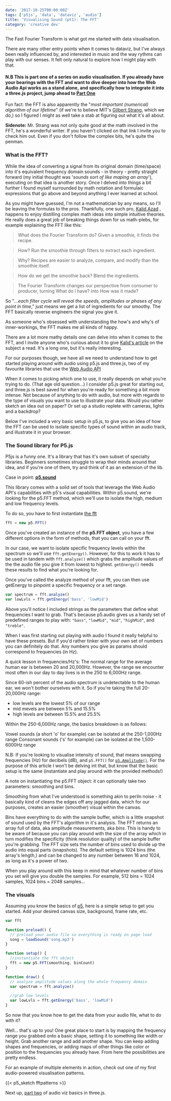 ```yaml
---
date: '2017-10-25T00:00:00Z'
tags: ['p5js', 'data', 'dataviz', 'audio']
title: 'Visualising Sound (pt1): The FFT'
category: 'creative dev'
---
```


The Fast Fourier Transform is what got me started with data visualisation.

There are many other entry points when it comes to dataviz, but I've always been really influenced by, and interested in music and the way rythms can play with our senses. It felt only natural to explore how I might play with that.

#### N.B This is part one of a series on audio visualisation. If you already have your bearings with the FFT and want to dive deeper into how the Web Audio Api works as a stand alone, and specifically how to integrate it into a three.js project, jump ahead to <a href="https://www.unicornsfartpixels.com/posts/2018-01-01fftthree/" target="_clear">Part One</a>

Fun fact: the FFT is also apparently the "_most important (numerical) algorithm of our lifetime_" (if we're to believe MIT's <a href="http://www-math.mit.edu/~gs/papers/amsci.pdf" target="_clear">Gilbert Strang</a>, which we do,) so I figured I might as well take a stab at figuring out what it's all about.

**Sidenote:** Mr. Strang was not only quite good at the math involved in the FFT, he's a wonderful writer. If you haven't clicked on that link I invite you to check him out. Even if you don't follow the complex bits, he's quite the penman.

### What is the FFT?

While the idea of converting a signal from its original domain (time/space) into it's equivalent frequency domain sounds - in theory - pretty straight forward (my initial thought was '_sounds sort of like maping an array_'), executing on that idea is another story. Once I delved into things a bit further I found myself surrounded by math notation and formulaic expressions that go above and beyond anything I ever learned at school.

As you might have guessed, I'm not a mathematician by any means, so I'll be leaving the formulas to the pros. Thankfully, one such pro, <a href="https://betterexplained.com/" target="_blank">Kalid Azad</a> , happens to enjoy distilling complex math ideas into simple intuitive theories. He really does a great job of breaking things down for us math-plebs, for example explaining the FFT like this:

> What does the Fourier Transform do? Given a smoothie, it finds the recipe.

> How? Run the smoothie through filters to extract each ingredient.

> Why? Recipes are easier to analyze, compare, and modify than the smoothie itself.

> How do we get the smoothie back? Blend the ingredients.

> The Fourier Transform changes our perspective from consumer to producer, turning What do I have? into How was it made?

So "_...each filter cycle will reveal the speeds, amplitudes or phases of any point in time_," just means we get a list of ingredients for our smoothy. The FFT basically reverse engineers the signal you give it.

As someone who's obsessed with understanding the how's and why's of inner-workings, the FFT makes me all kinds of happy.

There are a lot more mathy details one can delve into when it comes to the FFT, and I invite anyone who's curious about it to give <a href="https://betterexplained.com/articles/an-interactive-guide-to-the-fourier-transform/" target="_blank">Kalid's article</a> on the subject a read. It's a long one, but it's really interesting.

For our purposes though, we have all we need to understand how to get started playing around with audio using p5.js and three.js, two of my favourite libraries that use the <a href="https://developer.mozilla.org/en-US/docs/Web/API/Web_Audio_API" target="_blank"> Web Audio API</a>

When it comes to picking which one to use, it really depends on what you're trying to do. (That age old question...) I consider p5.js great for starting out, and three.js is best saved for when you're ready for something a bit more intense. Not because of anything to do with audio, but more with regards to the type of visuals you want to use to illustrate your data. Would you rather sketch an idea out on paper? Or set up a studio replete with cameras, lights and a backdrop?

Below I've included a very basic setup in p5.js, to give you an idea of how the FFT can be used to isolate specific types of sound within an audio track, and illustrate it in your browser.

### The Sound library for P5.js

P5js is a funny one. It's a library that has it's own subset of specialty libraries. Beginners sometimes struggle to wrap their minds around that idea, and if you're one of them, try and think of it as an extension of the lib.

Case in point: **<a href="https://p5js.org/reference/#/libraries/p5.sound" target="_blank">p5.sound</a>**

This library comes with a solid set of tools that leverage the Web Audio API's capabilities with p5's visual capabilities. Within p5.sound, we're looking for the p5.FFT method, which we'll use to isolate the high, medium and low frequency levels.

To do so, you have to first instantiate <a href="https://p5js.org/reference/#/p5.FFT" target="_blank">the fft</a>

```javascript
fft = new p5.FFT()
```

Once you've created an instance of the **p5.FFT object**, you have a few different options in the form of methods, that you can call on your fft.

In our case, we want to isolate specific frequency levels within the spectrum so we'll use `fft.getEnergy()`. However, for this to work it has to be used in tandem with `fft.analyze()` which grabs the amplitude values of the the audio file you give it from lowest to highest. `getEnergy()` needs these results to find what you're looking for.

Once you've called the analyze method of your fft, you can then use getEnergy to pinpoint a specific frequency or a set range.

```javascript
var spectrum = fft.analyze()
var lowLvls = fft.getEnergy('bass', 'lowMid')
```

Above you'll notice I included strings as the parameters that define what frequencies I want to grab. That's because p5.audio gives us a handy set of predefined ranges to play with: `"bass"`, `"lowMid"`, `"mid"`, `"highMid"`, and `"treble"`.

When I was first starting out playing with audio I found it really helpful to have these presets. But if you'd rather tinker with your own set of numbers you can definitely do that. Any numbers you give as params should correspond to frequencies (in Hz).

A quick lesson in frequencies/Hz's:
The normal range for the average human ear is between 20 and 20,000Hz. However, the range we encounter most often in our day to day lives is in the 250 to 6,000Hz range.

Since 60-ish percent of the audio spectrum is undetectable to the human ear, we won't bother ourselves with it. So if you're taking the full 20-20,000Hz range:

- low levels are the lowest 5% of our range
- mid mevels are between 5% and 15.5%
- high levels are between 15.5% and 25.5%

Within the 250-6,000Hz range, the basics breakdown is as follows:

Vowel sounds (a short 'o' for example) can be isolated at the 250-1,000Hz range
Consonant sounds ('s' for example) can be isolated at the 1,500-6000Hz range

N.B: If you're looking to visualise intensity of sound, that means swapping frequencies (Hz) for decibels (dB), and `p5.FFT()` for <a href="https://p5js.org/reference/#/p5.Amplitude" target="_blank">`p5.Amplitude()`</a>. For the purpose of this article I won't be delving int that, but know that the basic setup is the same (instantiate and play around with the provided methods!)

A note on instantiating the p5.FFT object: it can optionally take two parameters: smoothing and bins.

Smoothing from what I've understood is something akin to periln noise - it basically kind of cleans the edges off any jagged data, which for our purposes, creates an easier (smoother) visual within the canvas.

Bins have everything to do with the sample buffer, which is a little snapshot of sound used by the FFT's algorithm in it's analysis. The FFT returns an array full of data, aka amplitude measurements, aka _bins_. This is handy to be aware of because you can
play around with the size of the array which in turn modifies the specificity (think resolution quality) of the sample buffer you're grabbing. The FFT size sets the number of bins used to divide up the audio into equal parts (snapshots). The default setting is 1024 bins (the array's length,) and can be changed to any number between 16 and 1024, as long as it's a power of two.

When you play around with this keep in mind that whatever number of bins you set will give you double the samples. For example, 512 bins = 1024 samples, 1024 bins = 2048 samples...

### The visuals

Assuming you know the basics of <a href="https://p5js.org/" target="_blank">p5</a>, here is a simple setup to get you started. Add your desired canvas size, background, frame rate, etc.

```javascript
var fft

function preload() {
  // preload your audio file so everything is ready on page load
  song = loadSound('song.mp3')
}

function setup() {
  //instantiate the fft object
  fft = new p5.FFT(smoothing, binCount)
}

function draw() {
  // analyze amplitude values along the whole frequency domain
  var spectrum = fft.analyze()

  //grab low levels
  var lowLvls = fft.getEnergy('bass', 'lowMid')
}
```

So now that you know how to get the data from your audio file, what to do with it?

Well... that's up to you! One great place to start is by mapping the frequency range you grabbed onto a basic shape, setting it to something like width or height. Grab another range and add another shape. You can keep adding shapes and frequencies, or adding maps of other things like color or position to the frequencies you already have. From here the possibilities are pretty endless.

For an example of multiple elements in action, check out one of my first audio-powered visualisation patterns.

{{< p5_sketch fftpatterns >}}

Next up, <a href="https://www.unicornsfartpixels.com/posts/2018-01-01fftthree/" target="_clear">part two</a> of audio viz basics in three.js.
